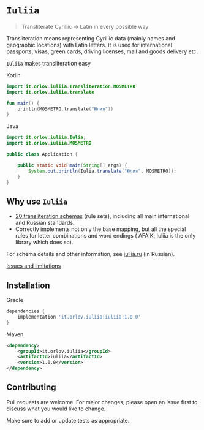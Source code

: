 # `Iuliia`

> Transliterate Cyrillic → Latin in every possible way

Transliteration means representing Cyrillic data (mainly names and geographic locations) with Latin letters. It is used
for international passports, visas, green cards, driving licenses, mail and goods delivery etc.

`Iuliia` makes transliteration easy

Kotlin

```kotlin
import it.orlov.iuliia.Transliteration.MOSMETRO
import it.orlov.iuliia.translate

fun main() {
    println(MOSMETRO.translate("Юлия"))
}
```

Java

```java
import it.orlov.iuliia.Iulia;
import it.orlov.iuliia.MOSMETRO;

public class Application {

    public static void main(String[] args) {
        System.out.println(Iulia.translate("Юлия", MOSMETRO));
    }
}
```

## Why use `Iuliia`

- [20 transliteration schemas](https://github.com/nalgeon/iuliia/blob/master/README.md#supported-schemas) (rule sets),
  including all main international and Russian standards.
- Correctly implements not only the base mapping, but all the special rules for letter combinations and word endings (
  AFAIK, Iuliia is the only library which does so).

For schema details and other information, see [iuliia.ru](https://iuliia.ru/) (in Russian).

[Issues and limitations](https://github.com/nalgeon/iuliia/blob/master/README.md#issues-and-limitations)

## Installation

Gradle

```groovy
dependencies {
    implementation 'it.orlov.iuliia:iuliia:1.0.0'
}
```

Maven

```xml
<dependency>
    <groupId>it.orlov.iuliia</groupId>
    <artifactId>iuliia</artifactId>
    <version>1.0.0</version>
</dependency>
```

## Contributing

Pull requests are welcome. For major changes, please open an issue first to discuss what you would like to change.

Make sure to add or update tests as appropriate.